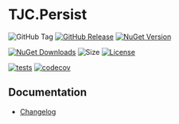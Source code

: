 # TJC.Persist

![GitHub Tag](https://img.shields.io/github/v/tag/TJC-Tools/TJC.Persist)
[![GitHub Release](https://img.shields.io/github/v/release/TJC-Tools/TJC.Persist)](https://github.com/TJC-Tools/TJC.Persist/releases/latest)
[![NuGet Version](https://img.shields.io/nuget/v/TJC.Persist)](https://www.nuget.org/packages/TJC.Persist)

[![NuGet Downloads](https://img.shields.io/nuget/dt/TJC.Persist)](https://www.nuget.org/packages/TJC.Persist)
![Size](https://img.shields.io/github/repo-size/TJC-Tools/TJC.Persist)
[![License](https://img.shields.io/github/license/TJC-Tools/TJC.Persist.svg)](LICENSE)

[![tests](https://github.com/TJC-Tools/TJC.Persist/actions/workflows/ct-matrix.yml/badge.svg)](https://github.com/TJC-Tools/TJC.Persist/actions/workflows/ct-matrix.yml)
[![codecov](https://codecov.io/gh/TJC-Tools/TJC.Persist/graph/badge.svg?token=xczbFnLpZJ)](https://codecov.io/gh/TJC-Tools/TJC.Persist)

## Documentation
- [Changelog](CHANGELOG.md)
